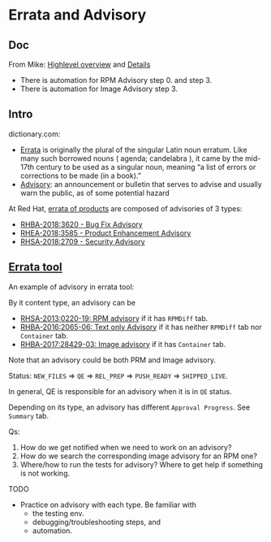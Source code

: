 # Errata and Advisory

## Doc

From Mike: [Highlevel overview](https://mojo.redhat.com/docs/DOC-1170906) and [Details](https://mojo.redhat.com/docs/DOC-927875)
* There is automation for RPM Advisory step 0. and step 3.
* There is automation for Image Advisory step 3.

## Intro

dictionary.com:

* [Errata](https://www.dictionary.com/browse/errata) is originally the plural of the singular Latin noun erratum. Like many such borrowed nouns ( agenda; candelabra ), it came by the mid-17th century to be used as a singular noun, meaning “a list of errors or corrections to be made (in a book).”
* [Advisory](https://www.dictionary.com/browse/advisory): an announcement or bulletin that serves to advise and usually warn the public, as of some potential hazard

At Red Hat, [errata of products](https://access.redhat.com/errata/#/) are composed of advisories of 3 types: 

* [RHBA-2018:3620 - Bug Fix Advisory](https://access.redhat.com/errata/RHBA-2018:3620)
* [RHEA-2018:3585 - Product Enhancement Advisory](https://access.redhat.com/errata/RHEA-2018:3585)
* [RHSA-2018:2709 - Security Advisory](https://access.redhat.com/errata/RHSA-2018:2709)


## [Errata tool](https://errata.devel.redhat.com/)

An example of advisory in errata tool: 

By it content type, an advisory can be

* [RHSA-2013:0220-19: RPM advisory](https://errata.devel.redhat.com/advisory/14345) if it has `RPMDiff` tab.
* [RHBA-2016:2065-06: Text only Advisory](https://errata.devel.redhat.com/advisory/25199) if it has neither `RPMDiff` tab nor `Container` tab.
* [RHBA-2017:28429-03: Image advisory](https://errata.devel.redhat.com/advisory/28429) if it has `Container` tab.

Note that an advisory could be both PRM and Image advisory.

Status: `NEW_FILES` &#8658; `QE` &#8658; `REL_PREP` &#8658; `PUSH_READY` &#8658; `SHIPPED_LIVE`.

In general, QE is responsible for an advisory when it is in `QE` status. 

Depending on its type, an advisory has different `Approval Progress`. See `Summary` tab.

Qs:
1. How do we get notified when we need to work on an advisory?
2. How do we search the corresponding image advisory for an RPM one?
3. Where/how to run the tests for advisory? Where to get help if something is not working.

TODO
* Practice on advisory with each type. Be familiar with
    * the testing env.
    * debugging/troubleshooting steps, and
    * automation.

